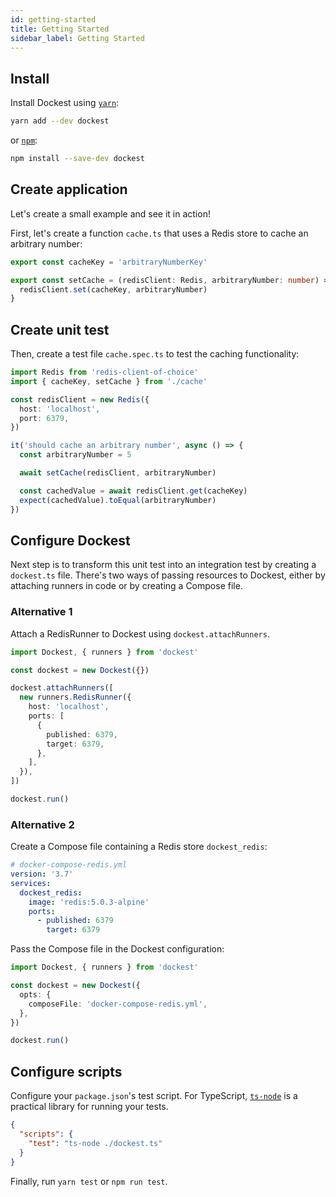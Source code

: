 ```yaml
---
id: getting-started
title: Getting Started
sidebar_label: Getting Started
---
```


## Install

Install Dockest using [`yarn`](https://yarnpkg.com/en/package/jest):

```bash
yarn add --dev dockest
```

or [`npm`](https://www.npmjs.com/):

```bash
npm install --save-dev dockest
```

## Create application

Let's create a small example and see it in action!

First, let's create a function `cache.ts` that uses a Redis store to cache an arbitrary number:

```ts
export const cacheKey = 'arbitraryNumberKey'

export const setCache = (redisClient: Redis, arbitraryNumber: number) => {
  redisClient.set(cacheKey, arbitraryNumber)
}
```

## Create unit test

Then, create a test file `cache.spec.ts` to test the caching functionality:

```ts
import Redis from 'redis-client-of-choice'
import { cacheKey, setCache } from './cache'

const redisClient = new Redis({
  host: 'localhost',
  port: 6379,
})

it('should cache an arbitrary number', async () => {
  const arbitraryNumber = 5

  await setCache(redisClient, arbitraryNumber)

  const cachedValue = await redisClient.get(cacheKey)
  expect(cachedValue).toEqual(arbitraryNumber)
})
```

## Configure Dockest

Next step is to transform this unit test into an integration test by creating a `dockest.ts` file. There's two ways of passing resources to Dockest, either by attaching runners in code or by creating a Compose file.

### Alternative 1

Attach a RedisRunner to Dockest using `dockest.attachRunners`.

```ts
import Dockest, { runners } from 'dockest'

const dockest = new Dockest({})

dockest.attachRunners([
  new runners.RedisRunner({
    host: 'localhost',
    ports: [
      {
        published: 6379,
        target: 6379,
      },
    ],
  }),
])

dockest.run()
```

### Alternative 2

Create a Compose file containing a Redis store `dockest_redis`:

```yml
# docker-compose-redis.yml
version: '3.7'
services:
  dockest_redis:
    image: 'redis:5.0.3-alpine'
    ports:
      - published: 6379
        target: 6379
```

Pass the Compose file in the Dockest configuration:

```ts
import Dockest, { runners } from 'dockest'

const dockest = new Dockest({
  opts: {
    composeFile: 'docker-compose-redis.yml',
  },
})

dockest.run()
```

## Configure scripts

Configure your `package.json`'s test script. For TypeScript, [`ts-node`](https://www.npmjs.com/package/ts-node) is a practical library for running your tests.

```json
{
  "scripts": {
    "test": "ts-node ./dockest.ts"
  }
}
```

Finally, run `yarn test` or `npm run test`.
